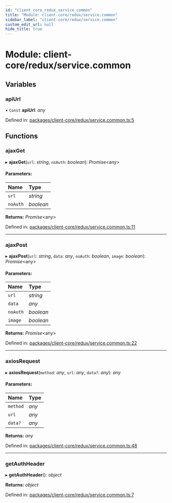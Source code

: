 ```yaml
---
id: "client_core_redux_service_common"
title: "Module: client-core/redux/service.common"
sidebar_label: "client-core/redux/service.common"
custom_edit_url: null
hide_title: true
---
```


# Module: client-core/redux/service.common

## Variables

### apiUrl

• `Const` **apiUrl**: *any*

Defined in: [packages/client-core/redux/service.common.ts:5](https://github.com/xr3ngine/xr3ngine/blob/5a0f83ed8/packages/client-core/redux/service.common.ts#L5)

## Functions

### ajaxGet

▸ **ajaxGet**(`url`: *string*, `noAuth`: *boolean*): *Promise*<any\>

#### Parameters:

Name | Type |
:------ | :------ |
`url` | *string* |
`noAuth` | *boolean* |

**Returns:** *Promise*<any\>

Defined in: [packages/client-core/redux/service.common.ts:11](https://github.com/xr3ngine/xr3ngine/blob/5a0f83ed8/packages/client-core/redux/service.common.ts#L11)

___

### ajaxPost

▸ **ajaxPost**(`url`: *string*, `data`: *any*, `noAuth`: *boolean*, `image`: *boolean*): *Promise*<any\>

#### Parameters:

Name | Type |
:------ | :------ |
`url` | *string* |
`data` | *any* |
`noAuth` | *boolean* |
`image` | *boolean* |

**Returns:** *Promise*<any\>

Defined in: [packages/client-core/redux/service.common.ts:22](https://github.com/xr3ngine/xr3ngine/blob/5a0f83ed8/packages/client-core/redux/service.common.ts#L22)

___

### axiosRequest

▸ **axiosRequest**(`method`: *any*, `url`: *any*, `data?`: *any*): *any*

#### Parameters:

Name | Type |
:------ | :------ |
`method` | *any* |
`url` | *any* |
`data?` | *any* |

**Returns:** *any*

Defined in: [packages/client-core/redux/service.common.ts:48](https://github.com/xr3ngine/xr3ngine/blob/5a0f83ed8/packages/client-core/redux/service.common.ts#L48)

___

### getAuthHeader

▸ **getAuthHeader**(): *object*

**Returns:** *object*

Defined in: [packages/client-core/redux/service.common.ts:7](https://github.com/xr3ngine/xr3ngine/blob/5a0f83ed8/packages/client-core/redux/service.common.ts#L7)
